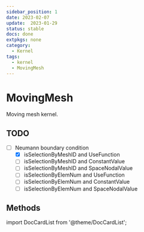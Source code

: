 ```yaml
---
sidebar_position: 1
date: 2023-02-07 
update:  2023-01-29   
status: stable  
docs: done
extpkgs: none 
category:
  - Kernel
tags:
  - kernel
  - MovingMesh
---
```


# MovingMesh

Moving mesh kernel.

## TODO

- [ ] Neumann boundary condition
  - [x] isSelectionByMeshID and UseFunction
  - [ ] isSelectionByMeshID and ConstantValue
  - [ ] isSelectionByMeshID and SpaceNodalValue
  - [ ] isSelectionByElemNum and UseFunction
  - [ ] isSelectionByElemNum and ConstantValue
  - [ ] isSelectionByElemNum and SpaceNodalValue

## Methods

import DocCardList from '@theme/DocCardList';

<DocCardList />
